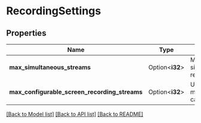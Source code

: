 # RecordingSettings

## Properties

Name | Type | Description | Notes
------------ | ------------- | ------------- | -------------
**max_simultaneous_streams** | Option<**i32**> | Maximum number of simultaneous screen recording streams | [optional]
**max_configurable_screen_recording_streams** | Option<**i32**> | Upper limit that maxSimultaneousStreams can be configured | [optional]

[[Back to Model list]](../README.md#documentation-for-models) [[Back to API list]](../README.md#documentation-for-api-endpoints) [[Back to README]](../README.md)


